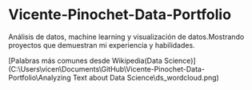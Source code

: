 # Vicente-Pinochet-Data-Portfolio
 Análisis de datos, machine learning y visualización de datos.Mostrando proyectos que demuestran mi experiencia y habilidades.

[Palabras más comunes desde Wikipedia(Data Science)](C:\Users\vicen\Documents\GitHub\Vicente-Pinochet-Data-Portfolio\Analyzing Text about Data Science\ds_wordcloud.png)